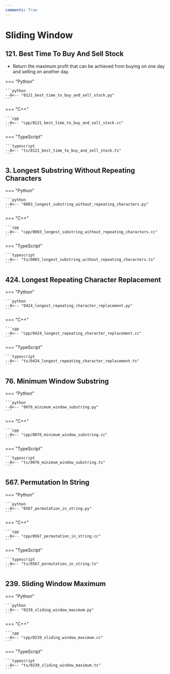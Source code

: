 ```yaml
---
comments: True
---
```


# Sliding Window

## 121. Best Time To Buy And Sell Stock

-   Return the maximum profit that can be achieved from buying on one day and selling on another day.

=== "Python"

    ```python
    --8<-- "0121_best_time_to_buy_and_sell_stock.py"
    ```

=== "C++"

    ```cpp
    --8<-- "cpp/0121_best_time_to_buy_and_sell_stock.cc"
    ```

=== "TypeScript"

    ```typescript
    --8<-- "ts/0121_best_time_to_buy_and_sell_stock.ts"
    ```

## 3. Longest Substring Without Repeating Characters

=== "Python"

    ```python
    --8<-- "0003_longest_substring_without_repeating_characters.py"
    ```

=== "C++"

    ```cpp
    --8<-- "cpp/0003_longest_substring_without_repeating_characters.cc"
    ```

=== "TypeScript"

    ```typescript
    --8<-- "ts/0003_longest_substring_without_repeating_characters.ts"
    ```

## 424. Longest Repeating Character Replacement

=== "Python"

    ```python
    --8<-- "0424_longest_repeating_character_replacement.py"
    ```

=== "C++"

    ```cpp
    --8<-- "cpp/0424_longest_repeating_character_replacement.cc"
    ```

=== "TypeScript"

    ```typescript
    --8<-- "ts/0424_longest_repeating_character_replacement.ts"
    ```

## 76. Minimum Window Substring

=== "Python"

    ```python
    --8<-- "0076_minimum_window_substring.py"
    ```

=== "C++"

    ```cpp
    --8<-- "cpp/0076_minimum_window_substring.cc"
    ```

=== "TypeScript"

    ```typescript
    --8<-- "ts/0076_minimum_window_substring.ts"
    ```

## 567. Permutation In String

=== "Python"

    ```python
    --8<-- "0567_permutation_in_string.py"
    ```

=== "C++"

    ```cpp
    --8<-- "cpp/0567_permutation_in_string.cc"
    ```

=== "TypeScript"

    ```typescript
    --8<-- "ts/0567_permutation_in_string.ts"
    ```

## 239. Sliding Window Maximum

=== "Python"

    ```python
    --8<-- "0239_sliding_window_maximum.py"
    ```

=== "C++"

    ```cpp
    --8<-- "cpp/0239_sliding_window_maximum.cc"
    ```

=== "TypeScript"

    ```typescript
    --8<-- "ts/0239_sliding_window_maximum.ts"
    ```
